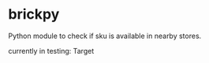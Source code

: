 # brickpy

Python module to check if sku is available in nearby stores. 

currently in testing: Target
